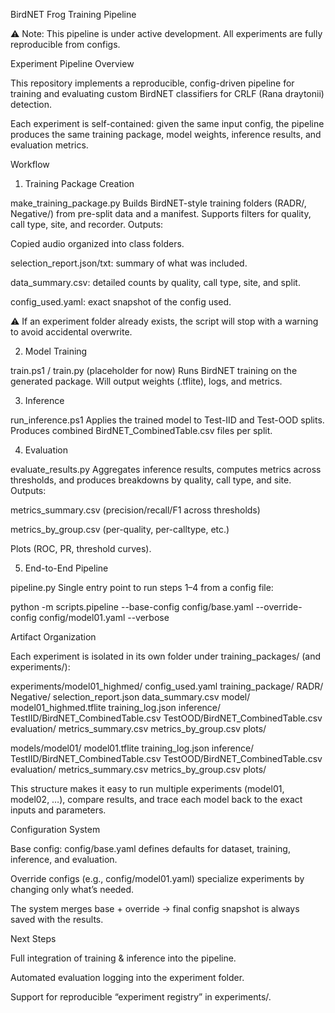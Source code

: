 BirdNET Frog Training Pipeline

⚠️ Note: This pipeline is under active development. All experiments are fully reproducible from configs.

Experiment Pipeline Overview

This repository implements a reproducible, config-driven pipeline for training and evaluating custom BirdNET classifiers for CRLF (Rana draytonii) detection.

Each experiment is self-contained: given the same input config, the pipeline produces the same training package, model weights, inference results, and evaluation metrics.

Workflow
1. Training Package Creation

make_training_package.py
Builds BirdNET-style training folders (RADR/, Negative/) from pre-split data and a manifest.
Supports filters for quality, call type, site, and recorder.
Outputs:

Copied audio organized into class folders.

selection_report.json/txt: summary of what was included.

data_summary.csv: detailed counts by quality, call type, site, and split.

config_used.yaml: exact snapshot of the config used.

⚠️ If an experiment folder already exists, the script will stop with a warning to avoid accidental overwrite.

2. Model Training

train.ps1 / train.py (placeholder for now)
Runs BirdNET training on the generated package.
Will output weights (.tflite), logs, and metrics.

3. Inference

run_inference.ps1
Applies the trained model to Test-IID and Test-OOD splits.
Produces combined BirdNET_CombinedTable.csv files per split.

4. Evaluation

evaluate_results.py
Aggregates inference results, computes metrics across thresholds, and produces breakdowns by quality, call type, and site.
Outputs:

metrics_summary.csv (precision/recall/F1 across thresholds)

metrics_by_group.csv (per-quality, per-calltype, etc.)

Plots (ROC, PR, threshold curves).

5. End-to-End Pipeline

pipeline.py
Single entry point to run steps 1–4 from a config file:

python -m scripts.pipeline --base-config config/base.yaml --override-config config/model01.yaml --verbose

Artifact Organization

Each experiment is isolated in its own folder under training_packages/ (and experiments/):

experiments/model01_highmed/
    config_used.yaml
    training_package/
        RADR/
        Negative/
        selection_report.json
        data_summary.csv
    model/
        model01_highmed.tflite
        training_log.json
    inference/
        TestIID/BirdNET_CombinedTable.csv
        TestOOD/BirdNET_CombinedTable.csv
    evaluation/
        metrics_summary.csv
        metrics_by_group.csv
        plots/

models/model01/
    model01.tflite
    training_log.json
inference/
    TestIID/BirdNET_CombinedTable.csv
    TestOOD/BirdNET_CombinedTable.csv
evaluation/
    metrics_summary.csv
    metrics_by_group.csv
    plots/


This structure makes it easy to run multiple experiments (model01, model02, …), compare results, and trace each model back to the exact inputs and parameters.

Configuration System

Base config: config/base.yaml defines defaults for dataset, training, inference, and evaluation.

Override configs (e.g., config/model01.yaml) specialize experiments by changing only what’s needed.

The system merges base + override → final config snapshot is always saved with the results.

Next Steps

Full integration of training & inference into the pipeline.

Automated evaluation logging into the experiment folder.

Support for reproducible “experiment registry” in experiments/.